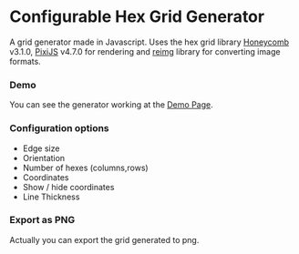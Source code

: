 # Configurable Hex Grid Generator
A grid generator made in Javascript. Uses the hex grid library [Honeycomb](https://github.com/flauwekeul/honeycomb) v3.1.0, 
[PixiJS](http://www.pixijs.com/) v4.7.0 for rendering and [reimg](https://github.com/gillyb/reimg) library for converting image formats.

### Demo

You can see the generator working at the [Demo Page](https://hextoryworld.github.io/hexgrid/).

### Configuration options

-  Edge size
-  Orientation
-  Number of hexes (columns,rows)
-  Coordinates
-  Show / hide coordinates
-  Line Thickness

### Export as PNG
Actually you can export the grid generated to png.
